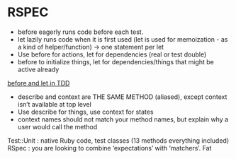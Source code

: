 # RSPEC

- before eagerly runs code before each test.
- let lazily runs code when it is first used (let is used for memoization - as a kind of helper/function) -> one statement per let
- Use before for actions, let for dependencies (real or test double)
- before to initialize things, let for dependencies/things that might be active already


[before and let in TDD](https://www.launchacademy.com/codecabulary/learn-test-driven-development/rspec/before-vs-let)


- describe and context are THE SAME METHOD (aliased), except context isn’t available at top level
- Use describe for things, use context for states
- context names should not match your method names, but explain why a user would call the method


Test::Unit : native Ruby code, test classes (13 methods everything included)
RSpec : you are looking to combine ‘expectations’ with ‘matchers’. Fat